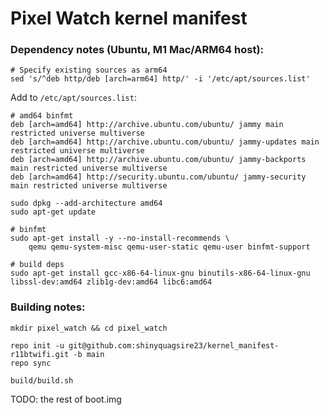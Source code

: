 # Pixel Watch kernel manifest

### Dependency notes (Ubuntu, M1 Mac/ARM64 host):
```
# Specify existing sources as arm64
sed 's/^deb http/deb [arch=arm64] http/' -i '/etc/apt/sources.list'
```

Add to `/etc/apt/sources.list`:
```
# amd64 binfmt
deb [arch=amd64] http://archive.ubuntu.com/ubuntu/ jammy main restricted universe multiverse
deb [arch=amd64] http://archive.ubuntu.com/ubuntu/ jammy-updates main restricted universe multiverse
deb [arch=amd64] http://archive.ubuntu.com/ubuntu/ jammy-backports main restricted universe multiverse
deb [arch=amd64] http://security.ubuntu.com/ubuntu/ jammy-security main restricted universe multiverse
```

```
sudo dpkg --add-architecture amd64
sudo apt-get update

# binfmt
sudo apt-get install -y --no-install-recommends \
    qemu qemu-system-misc qemu-user-static qemu-user binfmt-support

# build deps
sudo apt-get install gcc-x86-64-linux-gnu binutils-x86-64-linux-gnu libssl-dev:amd64 zlib1g-dev:amd64 libc6:amd64
```

### Building notes:
```
mkdir pixel_watch && cd pixel_watch

repo init -u git@github.com:shinyquagsire23/kernel_manifest-r11btwifi.git -b main
repo sync

build/build.sh
```

TODO: the rest of boot.img
